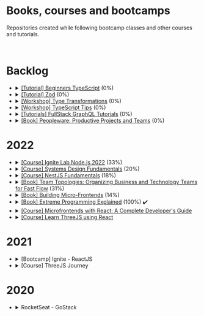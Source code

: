 <h1>Books, courses and bootcamps</h1>

<p>Repositories created while following bootcamp classes and other courses and tutorials.</p>

</br>

<h1>Backlog</h1>
<ul>
  <li>
    <details> 
      <summary>
        <a href="https://www.totaltypescript.com/tutorials/beginners-typescript">[Tutorial] Beginners TypeScript</a> (0%)
      </summary>
      <ul>
        <li>
          Started: 
        </li>
      </ul>
      </details>
  </li>
  <li>
    <details> 
      <summary>
        <a href="https://www.totaltypescript.com/tutorials/zod">[Tutorial] Zod</a> (0%)
      </summary>
      <ul>
        <li>
          Started: 
        </li>
      </ul>
      </details>
  </li>
  <li>
    <details> 
      <summary>
        <a href="https://www.totaltypescript.com/workshops/type-transformations">[Workshop] Type Transformations</a> (0%)
      </summary>
      <ul>
        <li>
          Started: 
        </li>
      </ul>
      </details>
  </li>
  <li>
    <details> 
      <summary>
        <a href="https://www.totaltypescript.com/tips">[Workshop] TypeScript Tips</a> (0%)
      </summary>
      <ul>
        <li>
          Started: 
        </li>
      </ul>
      </details>
  </li>
  <li>
    <details> 
      <summary>
        <a href="https://hasura.io/learn/">[Tutorials] FullStack GraphQL Tutorials</a> (0%)
      </summary>
      <ul>
        <li>
          Started: 
        </li>
      </ul>
      </details>
  </li>
  <li>
    <details> 
      <summary>
        <a href="https://www.amazon.com.br/Peopleware-Productive-Projects-Tom-DeMarco/dp/0321934113">[Book] Peopleware: Productive Projects and Teams</a> (0%)
      </summary>
      <ul>
        <li>
          Started: 
        </li>
      </ul>
      </details>
  </li>
</ul>

<h1>2022</h1>
<ul>
  <li>
    <details> 
    <summary>
      <a href="https://github.com/amaralc/2022-course-rocketseat-ignite-lab-nodejs">[Course] Ignite Lab Node.js 2022</a> (33%)
    </summary>
    <ul>
      <li>
        Started: 2022-12-13
      </li>
    </ul>
    </details>
  </li>
  <li>
    <details> 
    <summary>
      <a href="https://github.com/amaralc/systems-design-fundamentals-notes">[Course] Systems Design Fundamentals</a> (20%)
    </summary>
    <ul>
      <li>
        Started: 2022-12-11
      </li>
    </ul>
    </details>
  </li>
  <li>
    <details> 
      <summary>
        <a href="https://github.com/amaralc/nestjs-fundamentals">[Course] NestJS Fundamentals</a> (18%)
      </summary>
      <ul>
        <li>
          Started: 2022-11-26
        </li>
      </ul>
    </details>
  </li>
  <li>
    <details> 
    <summary>
      <a href="https://docs.google.com/document/d/1-61PDnyvwtDovGyJWh2ZxFKRffzUxFheF41_2WTMWpU/edit?usp=share_link">[Book] Team Topologies: Organizing Business and Technology Teams for Fast Flow</a> (31%)
    </summary>
    <ul>
      <li>
        Started: 2022-11-02
      </li>
    </ul>
    </details>
  </li>
   <li>
    <details> 
    <summary>
      <a href="https://docs.google.com/document/d/1Lhxslykqxw0it2yzYy-AELPS-VwzoMoi69FlQB11UXc/edit?usp=share_link">[Book] Building Micro-Frontends</a> (14%)
    </summary>
    <ul>
      <li>
        Started: 2022-10-13
      </li>
    </ul>
    </details>
  </li>
  <li>
    <details> 
    <summary>
      <a href="https://docs.google.com/document/d/11H4p8mdh9XqysuJRMCgnANQ6WLe_93aPJqMJi-tC13E/edit?usp=share_link">[Book] Extreme Programming Explained</a> (100%) ✔️
    </summary>
    <ul>
      <li>
        Started: 2022-02-22
      </li>
      <li>
        Finished: 2022-10-28
      </li>
    </ul>
    </details>
  </li>
  <li>
    <details> 
    <summary>
      <a href="https://github.com/amaralc/microfrontends-with-react">[Course] Microfrontends with React: A Complete Developer's Guide</a>
    </summary>
    <ul>
        <li>
          Started: 
        </li>
      </ul>
    </details>
  </li>
  <li>
    <details> 
    <summary>
      <a href="https://github.com/amaralc/learn-threejs-using-react">[Course] Learn ThreeJS using React</a>
    </summary>
    <ul>
        <li>
          Started: 
        </li>
      </ul>
    </details>
  </li>
</ul>

<h1>2021</h1>
<ul>
  <li>
    <details>
      <summary>
        [Bootcamp] Ignite - ReactJS
      </summary>
      <br/> 
      <blockquote>  
        <details>
          <summary>
            <strong>Chapter 01 - Fundamentals of ReactJS</strong>
          </summary>  
          </br>
          <blockquote>    
            <details>    
              <summary>
                <a href="https://github.com/amaralc/2021-ignite-reactjs-I-github-explorer">
                  🌐 Create github explorer app
                </a>
                [ReactJS, TypeScript]
              </summary>
              </br>  
              <p>
                Description: List github repositories for a given github username.
              </p>
              </br>  
            </details>
            <details>    
              <summary>
                <a href="https://github.com/amaralc/2021-ignite-reactjs-I-desafio-01-conceitos-do-react">
                  🌐 Challenge 01 - React concepts 
                </a>
                [ReactJS, TypeScript]
              </summary>
              </br>  
              <p>
                Description: Explore state, props and other concepts.
              </p>
              </br>
            </details>
            <details>    
              <summary>
                <a href="https://github.com/amaralc/2021-ignite-reactjs-I-desafio-02-componentizando-a-aplicacao">
                  🌐 Challenge 02 - Create application components
                </a>
                [ReactJS, TypeScript]
              </summary>
              </br>  
              <p>
                Description: Restructure application and organize components.
              </p>
              </br>         
            </details>
          </blockquote>    
          </br>    
          </details>
          <details>
            <summary>
              <strong>Chapter 02 - First Web Application With ReactJS</strong>
            </summary>    
            </br>
            <blockquote>    
              <details>    
                <summary>
                  <a href="https://github.com/amaralc/2021-ignite-reactjs-II-dtmoney">
                    🌐 Create DTMoney app
                  </a>
                  [ReactJS, TypeScript]
                </summary>
                </br>  
                <p>
                  Description: Create app to control personal finances.
                </p>
                </br>  
              </details>
              <details>    
                <summary>
                  <a href="https://github.com/amaralc/2021-ignite-reactjs-II-desafio-01-criando-um-hook-de-carrinho-de-compras">
                    🌐 Challenge 01 - Creating a shopping cart hook
                  </a>
                  [ReactJS, TypeScript]
                </summary>
                </br>  
                <p>
                  Description: Creating hooks and using React Context API.
                </p>
                </br>  
              </details> 
              <details>    
                <summary>
                  <a href="https://github.com/amaralc/2021-ignite-reactjs-II-desafio-02-refactoring-classes-ts">
                    🌐 Challenge 02 - Refactor project using TypeScript and Functional Components
                  </a>
                  [ReactJS, TypeScript, JavaScript]
                </summary>
                </br>  
                <p>
                  Description: Convert project from Javascript to Typescript and from Class based Components to Functional Components.
                </p>
                </br>  
              </details>         
            </blockquote>
            </br>      
          </details>
          <details>
            <summary>
              <strong>Chapter 03 - I - Fundamentals of Next.js</strong>
            </summary>      
            </br>
            <blockquote>     
              <details>    
                <summary>
                  <a href="https://github.com/amaralc/2021-ignite-reactjs-III-ig-news">
                    🌐 Create ig.news app
                  </a>
                  [Next.js, ReactJS, TypeScript]
                </summary>
                </br>  
                <p>
                  Description: Subscription based news app, with Next.js.
                </p>
                </br>           
              </details>          
            </blockquote>
            </br>          
        </details>
      </blockquote>
    </details>
  </li>
  <li>
    <details>
      <summary>[Course] ThreeJS Journey</summary>
      <br/> 
      <p>
        Create 3D visualizations with Three.jS
      </p>
      <br/> 
      <blockquote>  
        <details>
          <summary>
            <a href="https://github.com/amaralc/three-js-journey/tree/main/chapter-01-basics">
              🌐 Chapter 01 - Basics
            </a>
          </summary>  
          </br>  
            <ol>
              <li>Introduction</li>
              <li>What is WebGL and why use Three.js</li>
              <li>Basic Scene</li>
              <li>Webpack</li>
              <li>Transform objects</li>
              <li>Animations</li>
              <li>Cameras</li>
              <li>Fullscreen and resizing</li>
            </ol>
          </br>       
        </details>
      </blockquote>
    </details>
  </li>
</ul>

<h1>2020</h1>
<ul>
  <li>
    <details>
      <summary>RocketSeat - GoStack</summary>
      </br>
      <blockquote>  
        <details>    
          <summary>
            <a href="https://github.com/amaralc/testes-no-reactjs-e-react-native">
              🌐 Testes no ReactJS e React Native
            </a>
            [React, Redux, Jest, React Testing Library]
          </summary>
          </br>  
          <p>
            Description: Created unit tests for components, actions and reducers using TDD.
          </p>
          </br>  
        </details>
      </blockquote>
    </details>
  </li>
</ul>
